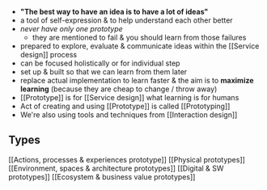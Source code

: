 - __"The best way to have an idea is to have a lot of ideas"__
- a tool of self-expression & to help understand each other better
- _never have only one prototype_
	- they are mentioned to fail & you should learn from those failures
- prepared to explore, evaluate & communicate ideas within the [[Service design]] process
- can be focused holistically or for individual step
- set up & built so that we can learn from them later
- replace actual implementation to learn faster & the aim is to __maximize learning__ (because they are cheap to change / throw away)
- [[Prototype]] is for [[Service design]] what learning is for humans
- Act of creating and using [[Prototype]] is called [[Prototyping]]
- We're also using tools and techniques from [[Interaction design]]
## Types
[[Actions, processes & experiences prototype]]
[[Physical prototypes]]
[[Environment, spaces & architecture prototypes]]
[[Digital & SW prototypes]]
[[Ecosystem & business value prototypes]]